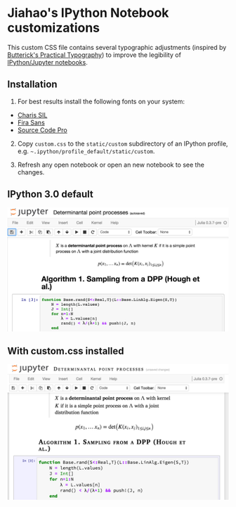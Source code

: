 # Jiahao's IPython Notebook customizations

This custom CSS file contains several typographic adjustments (inspired by
[Butterick's Practical Typography](http://practicaltypography.com)) to improve
the legibility of [IPython/Jupyter notebooks](http://ipython.org/notebook.html).

## Installation

1. For best results install the following fonts on your system:

- [Charis SIL](http://scripts.sil.org/cms/scripts/page.php?site_id=nrsi&id=charissil_download)
- [Fira Sans](https://www.mozilla.org/en-US/styleguide/products/firefox-os/typeface/)
- [Source Code Pro](http://adobe-fonts.github.io/source-code-pro/)

2. Copy `custom.css` to the `static/custom` subdirectory of an IPython profile, e.g.
   `~.ipython/profile_default/static/custom`.

3. Refresh any open notebook or open an new notebook to see the changes.

## IPython 3.0 default

![IPython 3.0 defaults](https://raw.githubusercontent.com/jiahao/ipython-profile/master/doc/ipython3default.png)


## With custom.css installed

![Customized look](https://raw.githubusercontent.com/jiahao/ipython-profile/master/doc/custom.png)


